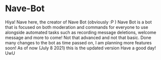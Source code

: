 # Nave-Bot
Hiya!
Nave here, the creator of Nave Bot (obviously :P ) 
Nave Bot is a bot that is focused on both moderation and commands for everyone to use alongside automated tasks such as recording message deletions, welcome message and more to come!  Not that advanced and not that basic.
Done many changes to the bot as time passed on, I am planning more features soon!
As of now (July 8 2021) this is the updated version
Have a good day! UwU
